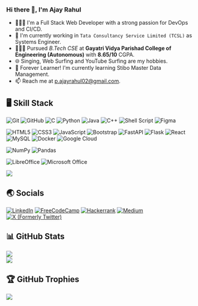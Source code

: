 ### Hi there 👋, I'm Ajay Rahul

- 👨🏻‍💻 I'm a Full Stack Web Developer with a strong passion for DevOps and CI/CD.
- 🔭 I'm currently working in `Tata Consultancy Service Limited (TCSL)` as Systems Engineer.
- 👨🏻‍🎓 Pursued *B.Tech CSE* at **Gayatri Vidya Parishad College of Engineering (Autonomous)** with **8.65/10** CGPA.
- 🌐 Singing, Web Surfing and YouTube Surfing are my hobbies.
- 🌱 Forever Learner! I'm currently learning Stibo Master Data Management.
- 📫 Reach me at p.ajayrahul02@gmail.com.

## 🖥️ Skill Stack

![Git](https://img.shields.io/badge/git-%23F05033.svg?style=for-the-badge&logo=git&logoColor=white)
![GitHub](https://img.shields.io/badge/github-%23121011.svg?style=for-the-badge&logo=github&logoColor=white)
![C](https://img.shields.io/badge/c-%2300599C.svg?style=for-the-badge&logo=c&logoColor=white)
![Python](https://img.shields.io/badge/python-3670A0?style=for-the-badge&logo=python&logoColor=ffdd54)
![Java](https://img.shields.io/badge/java-%23ED8B00.svg?style=for-the-badge&logo=openjdk&logoColor=white)
![C++](https://img.shields.io/badge/c++-%2300599C.svg?style=for-the-badge&logo=c%2B%2B&logoColor=white)
![Shell Script](https://img.shields.io/badge/shell_script-%23121011.svg?style=for-the-badge&logo=gnu-bash&logoColor=white)
![Figma](https://img.shields.io/badge/figma-%23A25AFF.svg?style=for-the-badge&logo=figma&logoColor=white)

![HTML5](https://img.shields.io/badge/html5-%23E34F26.svg?style=for-the-badge&logo=html5&logoColor=white)
![CSS3](https://img.shields.io/badge/css3-%231572B6.svg?style=for-the-badge&logo=css3&logoColor=white)
![JavaScript](https://img.shields.io/badge/javascript-%23323330.svg?style=for-the-badge&logo=javascript&logoColor=%23F7DF1E)
![Bootstrap](https://img.shields.io/badge/bootstrap-%238511FA.svg?style=for-the-badge&logo=bootstrap&logoColor=white)
![FastAPI](https://img.shields.io/badge/FastAPI-005571?style=for-the-badge&logo=fastapi)
![Flask](https://img.shields.io/badge/flask-%23000.svg?style=for-the-badge&logo=flask&logoColor=white)
![React](https://img.shields.io/badge/react-%2320232a.svg?style=for-the-badge&logo=react&logoColor=%2361DAFB)
![MySQL](https://img.shields.io/badge/mysql-%2300f.svg?style=for-the-badge&logo=mysql&logoColor=white)
![Docker](https://img.shields.io/badge/docker-%230db7ed.svg?style=for-the-badge&logo=docker&logoColor=white)
![Google Cloud](https://img.shields.io/badge/GoogleCloud-%234285F4.svg?style=for-the-badge&logo=google-cloud&logoColor=white)

![NumPy](https://img.shields.io/badge/numpy-%23013243.svg?style=for-the-badge&logo=numpy&logoColor=white)
![Pandas](https://img.shields.io/badge/pandas-%23150458.svg?style=for-the-badge&logo=pandas&logoColor=white)

![LibreOffice](https://img.shields.io/badge/LibreOffice-%2318A303?style=for-the-badge&logo=LibreOffice&logoColor=white)
![Microsoft Office](https://img.shields.io/badge/Microsoft_Office-D83B01?style=for-the-badge&logo=microsoft-office&logoColor=white)

![](https://github-readme-stats.vercel.app/api/top-langs/?username=AjayRahul1&theme=radical&hide_border=false&include_all_commits=true&count_private=true&layout=compact)


## 🌏 Socials

[![LinkedIn](https://img.shields.io/badge/linkedin-%230077B5.svg?style=for-the-badge&logo=linkedin&logoColor=white)](https://www.linkedin.com/in/ajayrahulprasadp)
[![FreeCodeCamp](https://img.shields.io/badge/Freecodecamp-%23123.svg?&style=for-the-badge&logo=freecodecamp&logoColor=green)](https://www.freecodecamp.org/AjayRahul1)
[![Hackerrank](https://img.shields.io/badge/-Hackerrank-2EC866?style=for-the-badge&logo=HackerRank&logoColor=white)](https://www.hackerrank.com/profile/AjayRahul1)
[![Medium](https://img.shields.io/badge/Medium-12100E?style=for-the-badge&logo=medium&logoColor=white)](https://medium.com/@AjayRahul1)
[![X (Formerly Twitter)](https://img.shields.io/badge/X-%23000000.svg?style=for-the-badge&logo=X&logoColor=white)](https://twitter.com/comrade_rahul_1)

## 📊 GitHub Stats

![](https://github-readme-stats.vercel.app/api?username=AjayRahul1&theme=radical&hide_border=false&include_all_commits=true&count_private=true)<br/>
![](https://github-readme-streak-stats.herokuapp.com/?user=AjayRahul1&theme=radical&hide_border=false)<br/>

## 🏆 GitHub Trophies

![](https://github-profile-trophy.vercel.app/?username=Ajayp111&theme=radical&no-frame=false&no-bg=true&margin-w=4)

<!--
**AjayRahul1/AjayRahul1** is a ✨ _special_ ✨ repository because its `README.md` (this file) appears on your GitHub profile.

Here are some ideas to get you started:

- 🔭 I’m currently working on ...
- 🌱 I’m currently learning ...
- 👯 I’m looking to collaborate on ...
- 🤔 I’m looking for help with ...
- 💬 Ask me about ...
- 📫 How to reach me: ...
- 😄 Pronouns: ...
- ⚡ Fun fact: ...
-->
